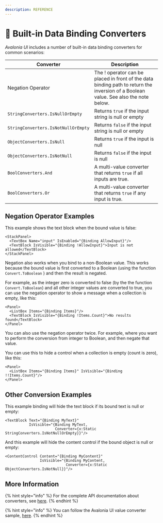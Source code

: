 ```yaml
---
description: REFERENCE
---
```


# 📘 Built-in Data Binding Converters

_Avalonia UI_ includes a number of built-in data binding converters for common scenarios:

| Converter                           | Description                                                                                                                         |
| ----------------------------------- | ----------------------------------------------------------------------------------------------------------------------------------- |
| Negation Operator                   | The ! operator can be placed in front of the data binding path to return the inversion of a Boolean value. See also the note below. |
| `StringConverters.IsNullOrEmpty`    | Returns `true` if the input string is null or empty                                                                                 |
| `StringConverters.IsNotNullOrEmpty` | Returns `false` if the input string is null or empty                                                                                |
| `ObjectConverters.IsNull`           | Returns `true` if the input is null                                                                                                 |
| `ObjectConverters.IsNotNull`        | Returns `false` if the input is null                                                                                                |
| `BoolConverters.And`                | A multi-value converter that returns `true` if all inputs are true.                                                                 |
| `BoolConverters.Or`                 | A multi-value converter that returns `true` if any input is true.                                                                   |

## Negation Operator Examples

This example shows the text block when the bound value is false:

```markup
<StackPanel>
  <TextBox Name="input" IsEnabled="{Binding AllowInput}"/>
  <TextBlock IsVisible="{Binding !AllowInput}">Input is not allowed</TextBlock>
</StackPanel>
```

Negation also works when you bind to a non-Boolean value. This works because the bound value is first converted to a Boolean (using the function `Convert.ToBoolean` ) and then the result is negated.&#x20;

For example, as the integer zero is converted to false (by the the function `Convert.ToBoolean`) and all other integer values are converted to true, you can use the negation operator to show a message when a collection is empty, like this:

```markup
<Panel>
  <ListBox Items="{Binding Items}"/>
  <TextBlock IsVisible="{Binding !Items.Count}">No results found</TextBlock>
</Panel>
```

You can also use the negation operator twice. For example, where you want to perform the conversion from integer to Boolean, and then negate that value.&#x20;

You can use this to hide a control when a collection is empty (count is zero), like this:

```markup
<Panel>
  <ListBox Items="{Binding Items}" IsVisible="{Binding !!Items.Count}"/>
</Panel>
```

## Other Conversion Examples

This example binding will hide the text block if its bound text is null or empty:

```markup
<TextBlock Text="{Binding MyText}"
           IsVisible="{Binding MyText, 
                       Converter={x:Static StringConverters.IsNotNullOrEmpty}}"/>
```

And this example will hide the content control if the bound object is null or empty:

```markup
<ContentControl Content="{Binding MyContent}"
                IsVisible="{Binding MyContent, 
                            Converter={x:Static ObjectConverters.IsNotNull}}"/>
```

## More Information

{% hint style="info" %}
For the complete API documentation about converters, see [here](https://docs.avaloniaui.net/api/untitled/avalonia-ui-framework-23/avalonia-ui-framework-24#classtypes).
{% endhint %}

{% hint style="info" %}
You can follow the Avalonia UI value converter sample, [here](https://github.com/AvaloniaUI/Avalonia.Samples/tree/main/src/Avalonia.Samples/MVVM/ValueConversionSample).
{% endhint %}
